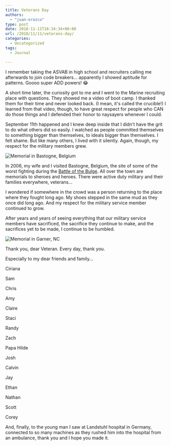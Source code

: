 ```yaml
---
title: Veterans Day
authors: 
  - "juan-orozco"
type: post
date: 2018-11-11T16:34:34+00:00
url: /2018/11/11/veterans-day/
categories:
  - Uncategorized
tags:
  - Journal

---
```

I remember taking the ASVAB in high school and recruiters calling me afterwards to join code breakers... apparently I showed aptitude for patterns. Goooo super ADD powers! 😂

A short time later, the curiosity got to me and I went to the Marine recruiting place with questions. They showed me a video of boot camp. I thanked them for their time and never looked back. (I mean, it's called the crucible!) I learned from that video, though, to have great respect for people who CAN do those things and I defended their honor to naysayers whenever I could.

September 11th happened and I knew deep inside that I didn't have the grit to do what others did so easily. I watched as people committed themselves to something bigger than themselves, to ideals bigger than themselves. I felt shame. But like many others, I lived with it silently. Again, though, my respect for the military members grew.

<img src="https://i0.wp.com/res-1.cloudinary.com/dw1rz41wm/image/upload/q_auto/v1/jo-imgs/2018/11/2006-12-07-14.07.53.jpg?w=580" alt="Memorial in Bastogne, Belgium" data-recalc-dims="1" />

In 2006, my wife and I visited Bastogne, Belgium, the site of some of the worst fighting during the [Battle of the Bulge][1]. All over the town are memorials to sheroes and heroes. There were active duty military and their families everywhere, veterans...

I wondered if somewhere in the crowd was a person returning to the place where they fought long ago. My shoes stepped in the same mud as they once did long ago. And my respect for the military service member continued to grow.

After years and years of seeing everything that our military service members have sacrificed, the sacrifice they continue to make, and the sacrifices yet to be made, I continue to be humbled.

<img src="https://i0.wp.com/res-1.cloudinary.com/dw1rz41wm/image/upload/q_auto/v1/jo-imgs/2018/11/DSC00529.jpg?w=580" alt="Memorial in Garner, NC" data-recalc-dims="1" />

Thank you, dear Veteran. Every day, thank you.

Especially to my dear friends and family...

Ciriana

Sam

Chris

Amy

Claire

Staci

Randy

Zach

Papa Hilde

Josh

Calvin

Jay

Ethan

Nathan

Scott

Corey

And, finally, to the young man I saw at Landstuhl hospital in Germany, connected to so many machines as they rushed him into the hospital from an ambulance, thank you and I hope you made it.

 [1]: https://en.wikipedia.org/wiki/Battle_of_the_Bulge